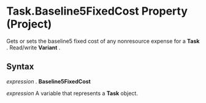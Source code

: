 
# Task.Baseline5FixedCost Property (Project)

Gets or sets the baseline5 fixed cost of any nonresource expense for a  **Task** . Read/write **Variant** .


## Syntax

 _expression_ . **Baseline5FixedCost**

 _expression_ A variable that represents a **Task** object.

